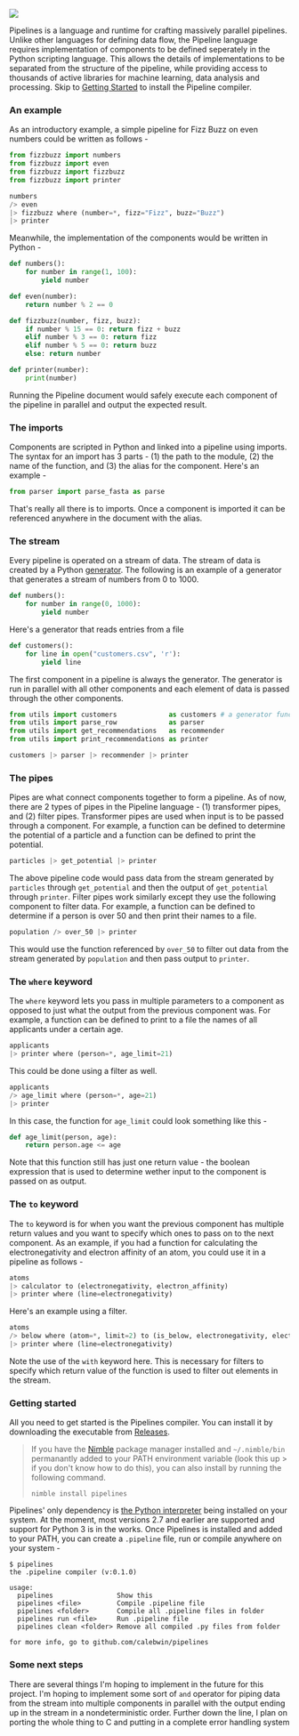 ![](https://i.imgur.com/YfK7YdY.png)
<!--- https://i.imgur.com/rbx2Hlh.png or https://i.imgur.com/YfK7YdY.png) --->
<!--- https://carbon.now.sh/?bg=rgba(239%2C228%2C176%2C1)&t=zenburn&wt=none&l=python&ds=true&dsyoff=20px&dsblur=68px&wc=false&wa=true&pv=56px&ph=56px&ln=false&fm=Ubuntu%20Mono&fs=17px&lh=136%25&si=false&code=from%2520utils%2520import%2520customers%2520%2520%2520%2520%2520%2520%2520%2520%2520%2520%2520%2520%2520as%2520customers%2520%2523%2520a%2520generator%2520function%2520in%2520the%2520utils%2520module%250Afrom%2520utils%2520import%2520parse_row%2520%2520%2520%2520%2520%2520%2520%2520%2520%2520%2520%2520%2520as%2520parser%250Afrom%2520utils%2520import%2520get_recommendations%2520%2520%2520as%2520recommender%250Afrom%2520utils%2520import%2520print_recommendations%2520as%2520printer%250A%250Acustomers%2520%257C%253E%2520parser%2520%257C%253E%2520recommender%2520%257C%253E%2520printer&es=2x&wm=false --->

Pipelines is a language and runtime for crafting massively parallel pipelines. Unlike other languages for defining data flow, the Pipeline language requires implementation of components to be defined seperately in the Python scripting language. This allows the details of implementations to be separated from the structure of the pipeline, while providing access to thousands of active libraries for machine learning, data analysis and processing. Skip to [Getting Started](https://github.com/calebwin/pipelines#some-next-steps) to install the Pipeline compiler.

### An example

As an introductory example, a simple pipeline for Fizz Buzz on even numbers could be written as follows -

```python
from fizzbuzz import numbers
from fizzbuzz import even
from fizzbuzz import fizzbuzz
from fizzbuzz import printer

numbers
/> even 
|> fizzbuzz where (number=*, fizz="Fizz", buzz="Buzz")
|> printer
```

Meanwhile, the implementation of the components would be written in Python -

```python
def numbers():
    for number in range(1, 100):
        yield number

def even(number):
    return number % 2 == 0

def fizzbuzz(number, fizz, buzz):
    if number % 15 == 0: return fizz + buzz
    elif number % 3 == 0: return fizz
    elif number % 5 == 0: return buzz
    else: return number

def printer(number):
    print(number)
```

Running the Pipeline document would safely execute each component of the pipeline in parallel and output the expected result.

### The imports

Components are scripted in Python and linked into a pipeline using imports. The syntax for an import has 3 parts - (1) the path to the module, (2) the name of the function, and (3) the alias for the component. Here's an example -
```python
from parser import parse_fasta as parse
```
That's really all there is to imports. Once a component is imported it can be referenced anywhere in the document with the alias.

### The stream

Every pipeline is operated on a stream of data. The stream of data is created by a Python [generator](https://docs.python.org/3/tutorial/classes.html#generators). The following is an example of a generator that generates a stream of numbers from 0 to 1000.
```python
def numbers():
    for number in range(0, 1000):
        yield number
```
Here's a generator that reads entries from a file
```python
def customers():
    for line in open("customers.csv", 'r'):
        yield line
```
The first component in a pipeline is always the generator. The generator is run in parallel with all other components and each element of data is passed through the other components.
```python
from utils import customers             as customers # a generator function in the utils module
from utils import parse_row             as parser
from utils import get_recommendations   as recommender
from utils import print_recommendations as printer

customers |> parser |> recommender |> printer
```

### The pipes

Pipes are what connect components together to form a pipeline. As of now, there are 2 types of pipes in the Pipeline language - (1) transformer pipes, and (2) filter pipes. Transformer pipes are used when input is to be passed through a component. For example, a function can be defined to determine the potential of a particle and a function can be defined to print the potential.
```python
particles |> get_potential |> printer
```
The above pipeline code would pass data from the stream generated by `particles` through `get_potential` and then the output of `get_potential` through `printer`. Filter pipes work similarly except they use the following component to filter data. For example, a function can be defined to determine if a person is over 50 and then print their names to a file.
```python
population /> over_50 |> printer
```
This would use the function referenced by `over_50` to filter out data from the stream generated by `population` and then pass output to `printer`.

### The `where` keyword

The `where` keyword lets you pass in multiple parameters to a component as opposed to just what the output from the previous component was. For example, a function can be defined to print to a file the names of all applicants under a certain age.
```python
applicants
|> printer where (person=*, age_limit=21)
```
This could be done using a filter as well.
```python
applicants
/> age_limit where (person=*, age=21)
|> printer
```
In this case, the function for `age_limit` could look something like this -
```python
def age_limit(person, age):
    return person.age <= age
```
Note that this function still has just one return value - the boolean expression that is used to determine wether input to the component is passed on as output.

### The `to` keyword
The `to` keyword is for when you want the previous component has multiple return values and you want to specify which ones to pass on to the next component. As an example, if you had a function for calculating the electronegativity and electron affinity of an atom, you could use it in a pipeline as follows -
```python
atoms
|> calculator to (electronegativity, electron_affinity)
|> printer where (line=electronegativity)
```
Here's an example using a filter.
```python
atoms
/> below where (atom=*, limit=2) to (is_below, electronegativity, electron_affinity) with is_below
|> printer where (line=electronegativity)
```
Note the use of the `with` keyword here. This is necessary for filters to specify which return value of the function is used to filter out elements in the stream.

### Getting started
All you need to get started is the Pipelines compiler. You can install it by downloading the executable from [Releases](https://github.com/calebwin/pipelines/releases).
> If you have the [Nimble](https://github.com/nim-lang/nimble/) package manager installed and `~/.nimble/bin` permanantly added to your PATH environment variable (look this up > if you don't know how to do this), you can also install by running the following command.
> ```
> nimble install pipelines
> ```
Pipelines' only dependency is [the Python interpreter](https://www.python.org/downloads/release/python-2715/) being installed on your system. At the moment, most versions 2.7 and earlier are supported and support for Python 3 is in the works. Once Pipelines is installed and added to your PATH, you can create a `.pipeline` file, run or compile anywhere on your system -
```console
$ pipelines
the .pipeline compiler (v:0.1.0)

usage:
  pipelines                Show this
  pipelines <file>         Compile .pipeline file
  pipelines <folder>       Compile all .pipeline files in folder
  pipelines run <file>     Run .pipeline file
  pipelines clean <folder> Remove all compiled .py files from folder

for more info, go to github.com/calebwin/pipelines
```

### Some next steps

There are several things I'm hoping to implement in the future for this project. I'm hoping to implement some sort of `and` operator for piping data from the stream into multiple components in parallel with the output ending up in the stream in a nondeterministic order. Further down the line, I plan on porting the whole thing to C and putting in a complete error handling system
<!---
- String imports
- Control allocation of processes with Pool
- Use Pipe instead of multiple Queue
- Only have num_cpus running at one time
--->
